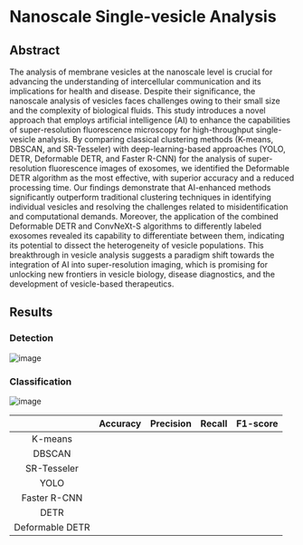 # Nanoscale Single-vesicle Analysis
## Abstract
The analysis of membrane vesicles at the nanoscale level is crucial for advancing the understanding of intercellular communication and its implications for health and disease. Despite their significance, the nanoscale analysis of vesicles faces challenges owing to their small size and the complexity of biological fluids. This study introduces a novel approach that employs artificial intelligence (AI) to enhance the capabilities of super-resolution fluorescence microscopy for high-throughput single-vesicle analysis. By comparing classical clustering methods (K-means, DBSCAN, and SR-Tesseler) with deep-learning-based approaches (YOLO, DETR, Deformable DETR, and Faster R-CNN) for the analysis of super-resolution fluorescence images of exosomes, we identified the Deformable DETR algorithm as the most effective, with superior accuracy and a reduced processing time. Our findings demonstrate that AI-enhanced methods significantly outperform traditional clustering techniques in identifying individual vesicles and resolving the challenges related to misidentification and computational demands. Moreover, the application of the combined Deformable DETR and ConvNeXt-S algorithms to differently labeled exosomes revealed its capability to differentiate between them, indicating its potential to dissect the heterogeneity of vesicle populations. This breakthrough in vesicle analysis suggests a paradigm shift towards the integration of AI into super-resolution imaging, which is promising for unlocking new frontiers in vesicle biology, disease diagnostics, and the development of vesicle-based therapeutics.

## Results

### Detection

![image](https://github.com/larpp/Nanoscale_Single-vesicle_Analysis/assets/87048326/af333f46-8963-4934-aac8-3662780df2e7)

### Classification

![image](https://github.com/larpp/Nanoscale_Single-vesicle_Analysis/assets/87048326/bfddb91c-caef-4e29-89c2-80ce32f4a7a4)

|   |Accuracy   |Precision   |Recall   |F1-score   |
|:---:|:---:|:---:|:---:|:---:|
|K-means   |   |   |   |   |
|DBSCAN   |   |   |   |   |
|SR-Tesseler   |   |   |   |   |
|YOLO   |   |   |   |   |
|Faster R-CNN   |   |   |   |   |
|DETR   |   |   |   |   |
|Deformable DETR   |   |   |   |   |

